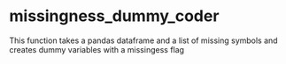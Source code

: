 # missingness_dummy_coder
This function takes a pandas dataframe and a list of missing symbols and creates dummy variables with a missingess flag
